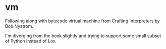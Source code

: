 # vm

Following along with bytecode virtual machine from [Crafting Interpreters](https://craftinginterpreters.com/) by Bob Nystrom.

I'm diverging from the book slightly and trying to support some small subset of Python instead of Lox.
